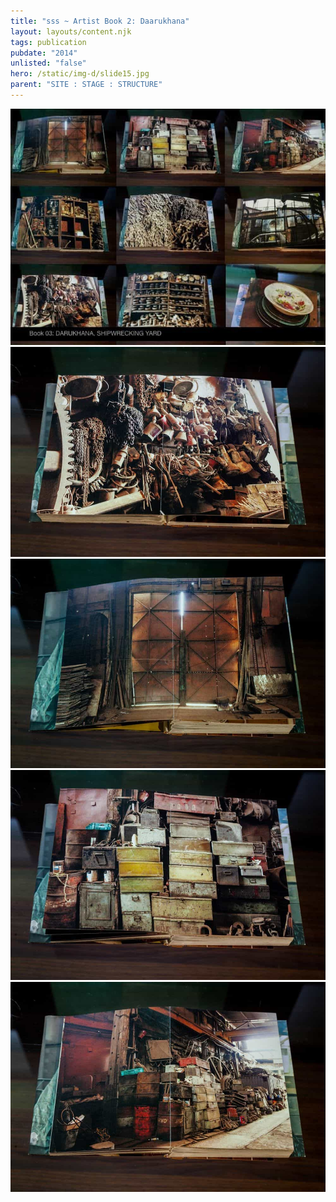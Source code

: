 ```yaml
---
title: "sss ~ Artist Book 2: Daarukhana"
layout: layouts/content.njk
tags: publication
pubdate: "2014"
unlisted: "false"
hero: /static/img-d/slide15.jpg
parent: "SITE : STAGE : STRUCTURE"
---
```

![Artist Book #2: Daarukhana, SITE : STAGE : STRUCTURE, 2014](/static/img-d/slide15.jpg)
![](/static/img-d/darukhana-01.jpg)
![](/static/img-d/darukhana-02.jpg)
![](/static/img-d/darukhana-03.jpg)
![](/static/img-d/darukhana-04.jpg)
